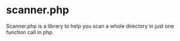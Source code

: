 # scanner.php
Scanner.php is a library to help you scan a whole directory in just one function call in php.
